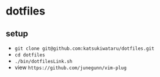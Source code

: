 # dotfiles

## setup

- `git clone git@github.com:katsukiwataru/dotfiles.git`
- `cd dotfiles`
- `./bin/dotfilesLink.sh`
- view `https://github.com/junegunn/vim-plug`
